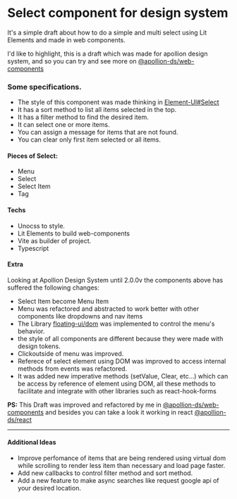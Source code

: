 # Select component for design system

It's a simple draft about how to do a simple and multi select using Lit Elements and made in web components.  

I'd like to highlight, this is a draft which was made for apollion design system, and so you can try and see more on [@apollion-ds/web-components](https://www.npmjs.com/package/@apollion-ds/web-components)

### Some specifications.
- The style of this component was made thinking in [Element-UI#Select](https://element.eleme.io/#/en-US/component/select#select)
- It has a sort method to list all items selected in the top.
- It has a filter method to find the desired item.
- It can select one or more items.
- You can assign a message for items that are not found.
- You can clear only first item selected or all items.

#### Pieces of Select:
- Menu
- Select
- Select Item
- Tag

#### Techs

- Unocss to style.
- Lit Elements to build web-components
- Vite as builder of project.
- Typescript

#### Extra

Looking at Apollion Design System until 2.0.0v the components above has suffered the following changes:
- Select Item become Menu Item
- Menu was refactored and abstracted to work better with other components like dropdowns and nav items
- The Library [floating-ui/dom](https://floating-ui.com/) was implemented to control the menu's behavior.
- the style of all components are different because they were made with design tokens.
- Clickoutside of menu was improved.
- Referece of select element using DOM was improved to access internal methods from events was refactored.
- It was added new imperative methods (setValue, Clear, etc...) which can be access by reference of element using DOM, all these methods to facilitate and integrate with other libraries such as react-hook-forms


**PS:** This Draft was improved and refactored by me in [@apollion-ds/web-components](https://www.npmjs.com/package/@apollion-ds/web-components) and besides you can take a look it working in react
[@apollion-ds/react](https://www.npmjs.com/package/@apollion-ds/react)


---
#### Additional Ideas
- Improve perfomance of items that are being rendered using virtual dom while scrolling to render less item than necessary and load page faster.
- Add new callbacks to control filter method and sort method.
- Add a new feature to make async searches like request google api of your desired location.
